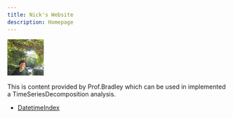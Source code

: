 ```yaml
---
title: Nick's Website
description: Homepage
---
```


![A Picture](/pics/course_pic.jpg)

This is content provided by Prof.Bradley which can be used in implemented a TimeSeriesDecomposition analysis.

- [DatetimeIndex](/testfile/index.md)
